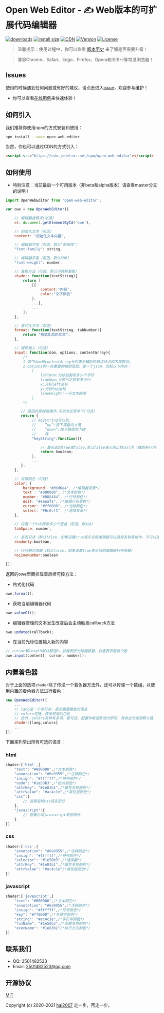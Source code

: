 # Open Web Editor - ✍️ Web版本的可扩展代码编辑器

<p>
  <a href="https://hai2007.gitee.io/npm-downloads?interval=7&packages=open-web-editor"><img src="https://img.shields.io/npm/dm/open-web-editor.svg" alt="downloads"></a>
  <a href="https://packagephobia.now.sh/result?p=open-web-editor"><img src="https://packagephobia.now.sh/badge?p=open-web-editor" alt="install size"></a>
  <a href="https://www.jsdelivr.com/package/npm/open-web-editor"><img src="https://data.jsdelivr.com/v1/package/npm/open-web-editor/badge" alt="CDN"></a>
  <a href="https://www.npmjs.com/package/open-web-editor"><img src="https://img.shields.io/npm/v/open-web-editor.svg" alt="Version"></a>
  <a href="https://github.com/hai2007/Open-Web-Editor/blob/master/LICENSE"><img src="https://img.shields.io/npm/l/open-web-editor.svg" alt="License"></a>
</p>

> 温馨提示：使用过程中，你可以查看 [版本历史](./CHANGELOG) 来了解是否需要升级！

> 兼容Chrome、Safari、Edge、Firefox、Opera和IE(9+)等常见浏览器！

## Issues
使用的时候遇到任何问题或有好的建议，请点击进入[issue](https://github.com/hai2007/Open-Web-Editor/issues)，欢迎参与维护！

- 你可以查看[在线用例](https://hai2007.gitee.io/open-web-editor/test/index.html)来快速体验！

## 如何引入

我们推荐你使用npm的方式安装和使用：

```bash
npm install --save open-web-editor
```

当然，你也可以通过CDN的方式引入：

```html
<script src="https://cdn.jsdelivr.net/npm/open-web-editor"></script>
```

## 如何使用

- 特别注意：当前最后一个可用版本（非beta和alpha版本）请查看master分支的说明！

```js
import OpenWebEditor from 'open-web-editor';

var owe = new OpenWebEditor({

    // 编辑器挂载点(必选)
    el: document.getElementById('owe'),

    // 初始化文本（可选）
    content: "初始化文本内容",

    // 编辑器字体（可选，默认"新宋体"）
    "font-family": string,

    // 编辑器字重（可选，默认600）
    "font-weight": number,

    // 着色方法（可选，默认不特殊着色）
    shader: function(textString){
        return [
            [{
                content:"内容",
                color:"文字颜色"
            },
            ...],
            ...
        ];
    },

    // 格式化方法（可选）
    format: function(textString, tabNumber){
        return "格式化后的文本";
    },

    // 辅助输入（可选）
    input: function(dom, options, contentArray){
        /*
        1.其中dom和contentArray分别表示辅助的悬浮结点和内容数组;
        2.options的一些重要的辅助信息，是一个json，包括以下内容：
            {
                leftNum:光标前面有多少个字符
                lineNum:当前行之前有多少行
                x:光标left坐标
                y:光标top坐标
                lineHeight:一行文本的高
            }
        */

       // 返回的是键盘操作,可以有任意多个(可选)
       return {
            // keyString可以取:
            //    ”up“:按下键盘向上键
            //    ”down“:按下键盘向下键
            //    等
            "keyString":function(){

                // 最后返回true或false,默认false表示阻止默认行为（或原有行为）
                return boolean;
            },
            ...
       };
    },

    // 设置颜色（可选）
    color: {
        background: "#d6d6e4", /*编辑器背景*/
        text : "#000000", /*文本颜色*/
        number: "#888484", /*行号颜色*/
        edit: "#eaeaf1", /*编辑行背景色*/
        cursor: "#ff0000", /*光标颜色*/
        select: "#6c6cf1", /*选择背景*/
    },

    // 设置一个tab表示多少个空格（可选，默认4）
    tabSpace: number,

    // 是否只读（默认false，如果设置true表示当前编辑器可以选择复制等操作，不可以进行内容修改）
    readonly:boolean,

    // 行号是否隐藏（默认false，如果设置true表示当前编辑器行号隐藏）
    noLineNumber:boolean

});
```

返回的owe里面挂载着后续可控方法：

- 格式化代码

```js
owe.format();
```

- 获取当前编辑器代码

```js
owe.valueOf();
```

- 编辑器管理的文本发生改变后会主动触发callback方法

```js
owe.updated(callback);
```

- 在当前光标位置输入新的内容

```js
// cursor和length默认都是0，前者表示光标偏移量，后者表示替换个数
owe.input(content[, cursor, number]);
```

## 内置着色器

对于上面的选项```shader```除了传递一个着色器方法外，还可以传递一个数组，以使用内置的着色器方法进行着色：

```js
new OpenWebEditor({
    ...
    // lang是一个字符串，表示需要着色的语言
    // colors可选，表示使用的色彩
    // 此外，colors具体有多项，都可选，配置你希望修改的即可，其余自动使用默认值
    shader:[lang,colors]
    ...
});
```

下面来列举出所有可选的语言：

### html

```js
shader:['html',{
    "text": "#000000",/*文本颜色*/
    "annotation": "#6a9955",/*注释颜色*/
    "insign": "#ffffff",/*符号颜色*/
    "node": "#1e50b3",/*结点颜色*/
    "attrKey": "#1e83b1",/*属性名称颜色*/
    "attrValue": "#ac4c1e",/*属性值颜色*/
    "css":{
        // 查看后续css语言部分
    },
    "javascript":{
        // 查看后续javascript语言部分
    }
}]
```

### css

```js
shader:['css',{
    "annotation": "#6a9955",/*注释颜色*/
    "insign": "#ffffff",/*符号颜色*/
    "selector": "#1e50b3",/*选择器*/
    "attrKey": "#1e83b1",/*属性名称颜色*/
    "attrValue": "#ac4c1e"/*属性值颜色*/
}]
```

### javascript

```js
shader:['javascript',{
    "text": "#000000",/*文本颜色*/
    "annotation": "#6a9955",/*注释颜色*/
    "insign": "#ffffff",/*符号颜色*/
    "key": "#ff0000",/*关键字颜色*/
    "string": "#ac4c1e",/*字符串颜色*/
    "funName": "#1e50b3",/*函数名称颜色*/
    "execName": "#1e83b1"/*执行方法颜色*/
}]
```

## 联系我们

- QQ: 2501482523
- Email: 2501482523@qq.com

开源协议
---------------------------------------
[MIT](https://github.com/hai2007/Open-Web-Editor/blob/master/LICENSE)

Copyright (c) 2020-2021 [hai2007](https://hai2007.gitee.io/sweethome/) 走一步，再走一步。
